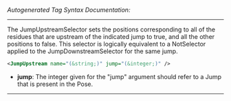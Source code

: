 _Autogenerated Tag Syntax Documentation:_

---
The JumpUpstreamSelector sets the positions corresponding to all of the residues that are upstream of the indicated jump to true, and all the other positions to false. This selector is logically equivalent to a NotSelector applied to the JumpDownstreamSelector for the same jump.

```xml
<JumpUpstream name="(&string;)" jump="(&integer;)" />
```

-   **jump**: The integer given for the "jump" argument should refer to a Jump that is present in the Pose.

---
